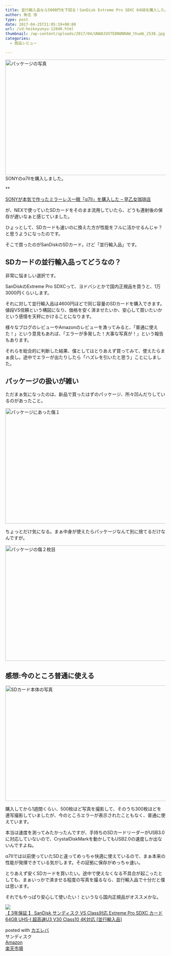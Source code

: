 ```yaml
---
title: 並行輸入品なら5000円を下回る！SanDisk Extreme Pro SDXC 64GBを購入した。
author: 魚住 惇
type: post
date: 2017-04-25T21:05:19+00:00
url: /sd-heikoyunyu-12840.html
thumbnail: /wp-content/uploads/2017/04/UNADJUSTEDNONRAW_thumb_2538.jpg
categories:
  - 商品レビュー

---
```

<img decoding="async" loading="lazy" src="/wp-content/uploads/2017/04/UNADJUSTEDNONRAW_thumb_2538.jpg" alt="パッケージの写真" title="UNADJUSTEDNONRAW_thumb_2538.jpg" border="0" width="543" height="362" />  
  
<!--more-->SONYのα7Ⅱを購入しました。

  
**</p> 

<a href="http://jun3010.me/sony-alpha7m2-12826.html" target="_blank">SONYが本気で作ったミラーレス一眼「α7Ⅱ」を購入した – 早乙女珈琲店</a>

</b>  
が、NEXで使っていたSDカードをそのまま流用していたら、<span class="b">どうも連射後の保存が遅いなぁ</span>と感じていました。

ひょっとして、<span class="futoaka">SDカードも速いのに換えた方が性能をフルに活かせるんじゃ？</span>と思うようになったのです。

そこで買ったのがSanDiskのSDカード。けど「並行輸入品」です。

## SDカードの並行輸入品ってどうなの？

非常に悩ましい選択です。

SanDiskのExtreme Pro SDXCって、ヨドバシとかで国内正規品を買うと、1万3000円くらいします。

それに対して並行輸入品は4600円ほどで同じ容量のSDカードを購入できます。  
値段VS信頼という構図になり、価格を安く済ませたいか、安心して買いたいかという感情を天秤にかけることになります。

様々なブログのレビューやAmazonのレビューを漁ってみると、「普通に使えた！」という意見もあれば、「エラーが多発した！大事な写真が！」という報告もあります。

それらを総合的に判断した結果、僕としては<span class="b">とりあえず買ってみて、使えたらまぁ良し。途中でエラーが出たりしたら「ハズレを引いたと思う」</span>ことにしました。

## パッケージの扱いが雑い

ただまぁ気になったのは、新品で買ったはずのパッケージ、所々凹んだりしているのがあったこと。

<img decoding="async" loading="lazy" src="/wp-content/uploads/2017/04/UNADJUSTEDNONRAW_thumb_2539.jpg" alt="パッケージにあった傷１" title="UNADJUSTEDNONRAW_thumb_2539.jpg" border="0" width="543" height="362" /> 

ちょっとだけ気になる。まぁ中身が使えたらパッケージなんて別に捨てるだけなんですが。

<img decoding="async" loading="lazy" src="/wp-content/uploads/2017/04/UNADJUSTEDNONRAW_thumb_253a.jpg" alt="パッケージの傷２枚目" title="UNADJUSTEDNONRAW_thumb_253a.jpg" border="0" width="543" height="362" /> 

## 感想:今のところ普通に使える

<img decoding="async" loading="lazy" src="/wp-content/uploads/2017/04/UNADJUSTEDNONRAW_thumb_253b.jpg" alt="SDカード本体の写真" title="UNADJUSTEDNONRAW_thumb_253b.jpg" border="0" width="543" height="362" /> 

購入してから1週間くらい、500枚ほど写真を撮影して、そのうち300枚ほどを連写撮影していましたが、今のところエラーが表示されたこともなく、普通に使えています。

本当は速度を測ってみたかったんですが、手持ちのSDカードリーダーがUSB3.0に対応していないので、CrystalDiskMarkを動かしてもUSB2.0の速度しか出ないんですよね。

α7Ⅱでは以前使っていたSDと違ってめっちゃ快適に使えているので、まぁ本来の性能が発揮できている気がします。その証拠に保存がめっちゃ速い。

とりあえず安くSDカードを買いたい。途中で使えなくなる不具合が起こったとしても、まぁいっかで済ませる程度の写真を撮るなら、並行輸入品で十分だと僕は思います。

それでもやっぱり安心して使いたい！というなら国内正規品がオススメかな。

<div class="cstmreba">
  <div class="kaerebalink-box">
    <div class="kaerebalink-image">
      <a href="http://www.amazon.co.jp/exec/obidos/ASIN/B01LY6J2LW/jn050191-22/" target="_blank" ><img decoding="async" src="https://images-fe.ssl-images-amazon.com/images/I/51-TmW4p-5L._SL160_.jpg" style="border: none;" /></a>
    </div>
    <div class="kaerebalink-info">
      <div class="kaerebalink-name">
        <a href="http://www.amazon.co.jp/exec/obidos/ASIN/B01LY6J2LW/jn050191-22/" target="_blank" >【 3年保証 】 SanDisk サンディスク VS Class対応 Extreme Pro SDXC カード 64GB UHS-I 超高速U3 V30 Class10 4K対応 [並行輸入品]</a></p>
        <div class="kaerebalink-powered-date">
          posted with <a href="http://kaereba.com" rel="nofollow" target="_blank">カエレバ</a>
        </div>
      </div>
      <div class="kaerebalink-detail">
        サンディスク
      </div>
      <div class="kaerebalink-link1">
        <div class="shoplinkamazon">
          <a href="http://www.amazon.co.jp/gp/search?keywords=SanDisk%20%E3%82%B5%E3%83%B3%E3%83%87%E3%82%A3%E3%82%B9%E3%82%AF%20VS%20Class%E5%AF%BE%E5%BF%9C%20Extreme%20Pro%20SDXC%20%E3%82%AB%E3%83%BC%E3%83%89%2064GB&#038;__mk_ja_JP=%E3%82%AB%E3%82%BF%E3%82%AB%E3%83%8A&#038;tag=jn050191-22" target="_blank" >Amazon</a>
        </div>
        <div class="shoplinkrakuten">
          <a href="https://hb.afl.rakuten.co.jp/hgc/13c945af.7f4d37c0.13c945b0.d426235d/?pc=http%3A%2F%2Fsearch.rakuten.co.jp%2Fsearch%2Fmall%2FSanDisk%2520%25E3%2582%25B5%25E3%2583%25B3%25E3%2583%2587%25E3%2582%25A3%25E3%2582%25B9%25E3%2582%25AF%2520VS%2520Class%25E5%25AF%25BE%25E5%25BF%259C%2520Extreme%2520Pro%2520SDXC%2520%25E3%2582%25AB%25E3%2583%25BC%25E3%2583%2589%252064GB%2F-%2Ff.1-p.1-s.1-sf.0-st.A-v.2%3Fx%3D0%26scid%3Daf_ich_link_urltxt%26m%3Dhttp%3A%2F%2Fm.rakuten.co.jp%2F" target="_blank" >楽天市場</a>
        </div>
      </div>
    </div>
    <div class="booklink-footer">
    </div>
  </div>
</div>